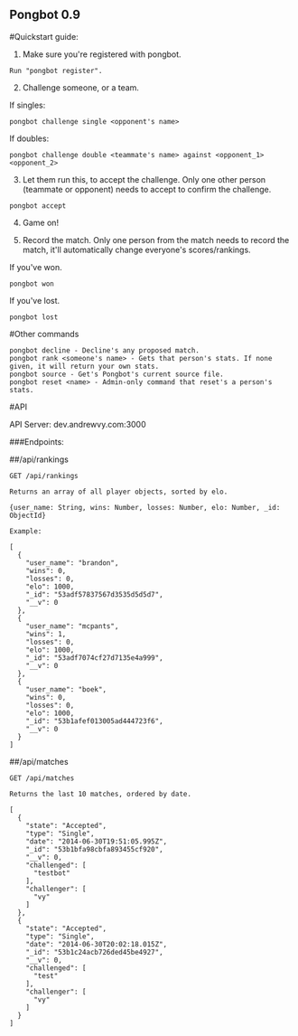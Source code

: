 ## Pongbot 0.9

#Quickstart guide:

1) Make sure you're registered with pongbot.

```
Run "pongbot register".
```

2) Challenge someone, or a team.

If singles:


```
pongbot challenge single <opponent's name>
```

If doubles:

```
pongbot challenge double <teammate's name> against <opponent_1> <opponent_2>
```

3) Let them run this, to accept the challenge. Only one other person (teammate or opponent) needs to accept to confirm the challenge.

```
pongbot accept
```

4) Game on!

5) Record the match. Only one person from the match needs to record the match, it'll automatically change everyone's scores/rankings.

If you've won.

```
pongbot won
```

If you've lost.
```
pongbot lost
```


#Other commands
```
pongbot decline - Decline's any proposed match.
pongbot rank <someone's name> - Gets that person's stats. If none given, it will return your own stats.
pongbot source - Get's Pongbot's current source file.
pongbot reset <name> - Admin-only command that reset's a person's stats.
```
#API

API Server: dev.andrewvy.com:3000

###Endpoints:

##/api/rankings
```
GET /api/rankings

Returns an array of all player objects, sorted by elo.

{user_name: String, wins: Number, losses: Number, elo: Number, _id: ObjectId}

Example:

[
  {
    "user_name": "brandon",
    "wins": 0,
    "losses": 0,
    "elo": 1000,
    "_id": "53adf57837567d3535d5d5d7",
    "__v": 0
  },
  {
    "user_name": "mcpants",
    "wins": 1,
    "losses": 0,
    "elo": 1000,
    "_id": "53adf7074cf27d7135e4a999",
    "__v": 0
  },
  {
    "user_name": "boek",
    "wins": 0,
    "losses": 0,
    "elo": 1000,
    "_id": "53b1afef013005ad444723f6",
    "__v": 0
  }
]
```

##/api/matches

```
GET /api/matches

Returns the last 10 matches, ordered by date.

[
  {
    "state": "Accepted",
    "type": "Single",
    "date": "2014-06-30T19:51:05.995Z",
    "_id": "53b1bfa98cbfa893455cf920",
    "__v": 0,
    "challenged": [
      "testbot"
    ],
    "challenger": [
      "vy"
    ]
  },
  {
    "state": "Accepted",
    "type": "Single",
    "date": "2014-06-30T20:02:18.015Z",
    "_id": "53b1c24acb726ded45be4927",
    "__v": 0,
    "challenged": [
      "test"
    ],
    "challenger": [
      "vy"
    ]
  }
]

```
